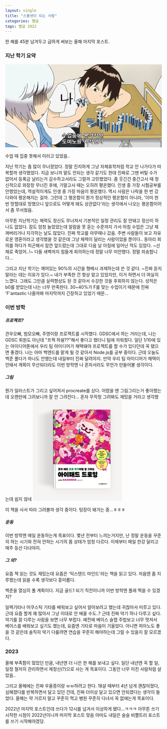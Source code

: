 ```yaml
---
layout: single
title: "스물셋이 되는 사람"
categories: 뻘글
tags: 뻘글 2022
---
```


한 해를 45분 남겨두고 급하게 써보는 올해 마지막 포스트.

### 지난 학기 요약

![세키==나](/assets/images/2022bye/seki_do.jpg)

수업 때 집중 못해서 이러고 있었음..

지난 학기는 좀 많이 무너졌었다. 정말 진지하게 그냥 자체휴학처럼 학교 안 나가다가 따복할까 생각했었다. 지금 보니까 말도 안되는 생각 같기도 한데 진짜로 그땐 버틸 수가 없어서 등록금 날리는거 감수하고서라도 그럴까 고민했었다. 
좀 웃긴건 중간고사 때 정신적으로 와장창 무너진 후에, 기말고사 때는 오히려 평온했다.
인생 중 가장 시험공부를 안했었는데, 역설적이게도 인생 중 가장 마음이 평온했다. 역시 사람은 나락을 한 번 갔다와야 평온해지는 걸까.
그런데 그 평온함이 뭔가 정상적인 평온함이 아니라, '이미 한 번 망할대로 망했으니 앞으로도 어떻게 돼도 상관없다'라는 생각에서 나오는 평온함이어서 좀 무서웠음.

아무튼 지난학기는 체력도 정신도 무너져서 기본적인 일정 관리도 잘 안돼고 정신이 하나도 없었다. 잠도 엄청 늘었었는데 알람을 못 듣는 수준까지 가서 아침 수업은 그냥 재껴버리거나 지각하는 날도 많았다. 진짜 학교를 아무때나 갔음. 주변 사람들이 보고 자유로운 영혼이라고 생각했을 것 같은데 그냥 체력이 달리는 사람이었을 뿐이다..
동아리 회의를 하다가 피곤해서 잠깐 엎드렸는데 그대로 다음 날 아침에 일어난 적도 있었다. ~선채로 죽었어..!~ 다들 새벽까지 힘들게 회의하는데 정말 너무 미안했다. 정말 죄송합니다...

그리고 지난 학기는 깨어있는 90%의 시간을 형베시 과제하는데 쓴 것 같다. ~진짜 듣지 말라는 데는 이유가 있다.~ 내가 부족한 건 항상 알고 있었지만, 이거 하면서 더 여실히 느꼈다. 그래도 그만큼 실력향상도 된 것 같아서 수강한 것을 후회하지 않는다. 성적은 b0를 받았는데 나는 너무 만족한다. 30~40%가 F를 맞는 수업이기 때문에 진짜 'F'antastic 나올까봐 마지막까지 긴장하고 있었기 때문...


### 이번 방학

##### 프로젝트?
관우오빠, 범모오빠, 주영이랑 프로젝트를 시작했다. GDSC에서 하는 거라는데, 나는 GDSC 회원도 아닌데 "프젝 하쉴??"해서 좋다고 했더니 팀에 끼워줬다. 일단 1/10에 있는 아이디어톤에서 우리 팀 아이디어가 채택돼야 프로젝트를 할 수가 있다던데 꼭 됐으면 좋겠다. 나는 아마 백엔드를 맡게 될 것 같아서 Node.js를 공부 중이다. 근데 오늘도 백준 풀다가 하나도 안했는데 내일부터 진짜 달려야지.
만약 우리 팀 아이디어가 채택이 안돼서 계획이 무산되더라도 이번 방학엔 나 혼자서라도 무언가 만들어볼 생각이다.

##### 그림
뭔가 일러스트가 그리고 싶어져서 procreate를 샀다. 어렸을 땐 그림그리는거 좋아했는데 오랜만에 그려보니까 잘 안 그려진다... 혼자 무작정 그려봐도 재밌을 거라고 생각했는데 쉽지 않네
![책](/assets/images/2022bye/book.png)

이 책을 사서 따라 그려볼까 생각 중이다. 텅장이 돼가는 중...ㅎㅎㅎ

##### 운동
이번 방학엔 매일 운동하는게 목표이다. 몇년 전부터 느끼는거지만, 난 정말 운동을 꾸준히 하는 시기와 전혀 안하는 시기의 몸 상태가 엄청 다르다. 이제부터 매일 한강 달리고 매주 등산 다녀야지. 

##### 그 외?
요즘 책 읽는 것도 재밌는데 요즘은 '익스텐드 마인드'라는 책을 읽고 있다. 처음엔 좀 지루했는데 읽을 수록 생각보다 흥미롭다.

백준을 열심히 풀 계획이다. 지금 골드1 되기 직전이니까 이번 방학엔 플래 찍을 수 있겠지?

일렉기타나 어쿠스틱 기타를 배워보고 싶어서 알아보려고 했는데 귀찮아서 미루고 있다. 근데 요즘 할게 꽤 많아서 그냥 이대로 안 배울 수도..?
근데 진짜 악기 하나 다루고 싶다. 악기를 잘 다루는 사람을 보면 너무 부럽다.
예전에 베이스 슬랩 주법보고 너무 멋져서 베이스를 배워보고 싶기도 했는데, 요즘엔 기타로 마음이 기울었다.
아니면 피아노도 좋을 것 같은데 솔직히 악기 다룰려면 연습을 꾸준히 해야하는데 그럴 수 있을지 잘 모르겠다.


### 2023

올해 부족함이 많았던 만큼, 내년엔 더 나은 한 해를 보내고 싶다.
일단 내년엔 꼭 할 일, 일정 철저히 관리하면서 제정신(?)으로 사는 게 목표이다. 그동안 너무 미친 사람처럼 살았음..

그리고 올해에는 진짜 우울증이랑 ㅂㅂ하려고 한다.
18살 때부터 4년 넘게 괜찮아졌다, 심해졌다를 반복하면서 달고 있던 건데, 진짜 더이상 달고 있으면 안되겠다는 생각이 들었다.
올해는 약 거르지 말고 꾸준히 먹고 병원 꾸준히 다녀서 꼭 없애는게 목표이다.




2022년 마지막 포스트인데 쓰다가 12시를 넘겨서 이상하게 됐다...ㅋㅋㅋ 
아무튼 쓰기 시작한 시점이 2022년이니까 마지막 포스트 맞음 아마도
내일은 슬슬 비쁠트리 포스트를 쓰기 시작해야겠당.